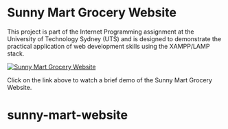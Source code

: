# Sunny Mart Grocery Website

This project is part of the Internet Programming assignment at the University of Technology Sydney (UTS) and is designed to demonstrate the practical application of web development skills using the XAMPP/LAMP stack.

[![Sunny Mart Grocery Website](http://img.youtube.com/vi/dSY1HEGpPFc/0.jpg)](https://youtu.be/dSY1HEGpPFc "Sunny Mart Grocery Website Demo")

Click on the link above to watch a brief demo of the Sunny Mart Grocery Website.
# sunny-mart-website
